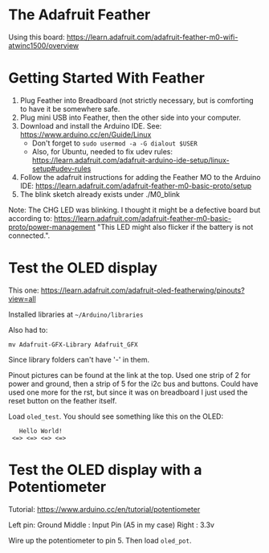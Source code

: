 # The Adafruit Feather
Using this board:
https://learn.adafruit.com/adafruit-feather-m0-wifi-atwinc1500/overview

# Getting Started With Feather

1. Plug Feather into Breadboard (not strictly necessary, but is comforting to
  have it be somewhere safe.
1. Plug mini USB into Feather, then the other side into your computer.
1. Download and install the Arduino IDE.  See:
  https://www.arduino.cc/en/Guide/Linux
    * Don't forget to `sudo usermod -a -G dialout $USER`
    * Also, for Ubuntu, needed to fix udev rules:
      https://learn.adafruit.com/adafruit-arduino-ide-setup/linux-setup#udev-rules
1. Follow the adafruit instructions for adding the Feather MO to the Arduino IDE:
  https://learn.adafruit.com/adafruit-feather-m0-basic-proto/setup
1. The blink sketch already exists under ./M0_blink

Note: The CHG LED was blinking.  I thought it might be a defective board but
according to: https://learn.adafruit.com/adafruit-feather-m0-basic-proto/power-management
"This LED might also flicker if the battery is not connected.".

# Test the OLED display

This one:
https://learn.adafruit.com/adafruit-oled-featherwing/pinouts?view=all

Installed libraries at `~/Arduino/libraries`

Also had to:

```
mv Adafruit-GFX-Library Adafruit_GFX
```

Since library folders can't have '-' in them.

Pinout pictures can be found at the link at the top.  Used one strip of 2 for
power and ground, then a strip of 5 for the i2c bus and buttons.  Could have
used one more for the rst, but since it was on breadboard I just used the reset
button on the feather itself.

Load `oled_test`.  You should see something like this on the OLED:

```
   Hello World!
 <=> <=> <=> <=>
```

# Test the OLED display with a Potentiometer

Tutorial:
https://www.arduino.cc/en/tutorial/potentiometer

Left pin: Ground
Middle  : Input Pin (A5 in my case)
Right   : 3.3v

Wire up the potentiometer to pin 5.  Then load `oled_pot`.
